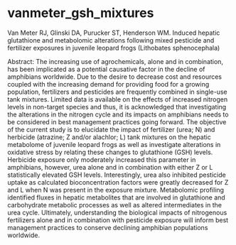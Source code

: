 # vanmeter_gsh_mixtures
Van Meter RJ, Glinski DA, Purucker ST, Henderson WM. Induced hepatic glutathione and metabolomic alterations following mixed pesticide and fertilizer exposures in juvenile leopard frogs (Lithobates sphenocephala)

Abstract: The increasing use of agrochemicals, alone and in combination, has been implicated as a potential causative factor in the decline of amphibians worldwide.  Due to the desire to decrease cost and resources coupled with the increasing demand for providing food for a growing population, fertilizers and pesticides are frequently combined in single-use tank mixtures.  Limited data is available on the effects of increased nitrogen levels in non-target species and thus, it is acknowledged that investigating the alterations in the nitrogen cycle and its impacts on amphibians needs to be considered in best management practices going forward.  The objective of the current study is to elucidate the impact of fertilizer (urea; N) and herbicide (atrazine; Z and/or alachlor; L) tank mixtures on the hepatic metabolome of juvenile leopard frogs as well as investigate alterations in oxidative stress by relating these changes to glutathione (GSH) levels.  Herbicide exposure only moderately increased this parameter in amphibians, however, urea alone and in combination with either Z or L statistically elevated GSH levels.  Interestingly, urea also inhibited pesticide uptake as calculated bioconcentration factors were greatly decreased for Z and L when N was present in the exposure mixture.  Metabolomic profiling identified fluxes in hepatic metabolites that are involved in glutathione and carbohydrate metabolic processes as well as altered intermediates in the urea cycle.  Ultimately, understanding the biological impacts of nitrogenous fertilizers alone and in combination with pesticide exposure will inform best management practices to conserve declining amphibian populations worldwide.

